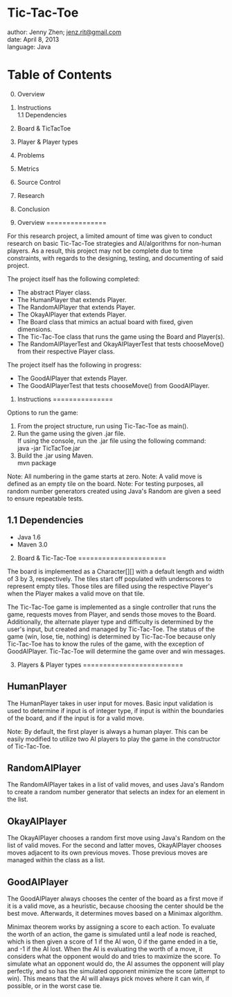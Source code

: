 Tic-Tac-Toe
===========
author: Jenny Zhen; jenz.rit@gmail.com  
date: April 8, 2013  
language: Java  

Table of Contents
=================

0. Overview
1. Instructions  
1.1 Dependencies
2. Board & TicTacToe
3. Player & Player types
4. Problems
5. Metrics
6. Source Control
7. Research
8. Conclusion

0. Overview
===============

For this research project, a limited amount of time was given to conduct
research on basic Tic-Tac-Toe strategies and AI/algorithms for non-human
players. As a result, this project may not be complete due to time constraints,
with regards to the designing, testing, and documenting of said project.

The project itself has the following completed:
* The abstract Player class.
* The HumanPlayer that extends Player.
* The RandomAIPlayer that extends Player.
* The OkayAIPlayer that extends Player.
* The Board class that mimics an actual board with fixed, given dimensions.
* The Tic-Tac-Toe class that runs the game using the Board and Player(s).
* The RandomAIPlayerTest and OkayAIPlayerTest that tests chooseMove() from
  their respective Player class.

The project itself has the following in progress:
* The GoodAIPlayer that extends Player.
* The GoodAIPlayerTest that tests chooseMove() from GoodAIPlayer.

1. Instructions
===============

Options to run the game:
1. From the project structure, run using Tic-Tac-Toe as main().
2. Run the game using the given .jar file.  
   If using the console, run the .jar file using the following command:  
        java -jar TicTacToe.jar
3. Build the .jar using Maven.  
        mvn package    

Note: All numbering in the game starts at zero. 
Note: A valid move is defined as an empty tile on the board.
Note: For testing purposes, all random number generators created using 
Java's Random are given a seed to ensure repeatable tests.

1.1 Dependencies
----------------
* Java 1.6
* Maven 3.0

2. Board & Tic-Tac-Toe
======================

The board is implemented as a Character[][] with a default length and width 
of 3 by 3, respectively. The tiles start off populated with underscores to 
represent empty tiles. Those tiles are filled using the respective Player's 
when the Player makes a valid move on that tile.

The Tic-Tac-Toe game is implemented as a single controller that runs the 
game, requests moves from Player, and sends those moves to the Board. 
Additionally, the alternate player type and difficulty is determined by 
the user's input, but created and managed by Tic-Tac-Toe. The status of 
the game (win, lose, tie, nothing) is determined by Tic-Tac-Toe 
because only Tic-Tac-Toe has to know the rules of the game, with the 
exception of GoodAIPlayer. Tic-Tac-Toe will determine the game over and 
win messages.

3. Players & Player types
=========================

HumanPlayer
-----------
The HumanPlayer takes in user input for moves. Basic input validation is 
used to determine if input is of integer type, if input is within the 
boundaries of the board, and if the input is for a valid move.

Note: By default, the first player is always a human player. This can be 
easily modified to utilize two AI players to play the game in the 
constructor of Tic-Tac-Toe.

RandomAIPlayer
--------------
The RandomAIPlayer takes in a list of valid moves, and uses Java's Random 
to create a random number generator that selects an index for an element 
in the list.

OkayAIPlayer
------------
The OkayAIPlayer chooses a random first move using Java's Random on the 
list of valid moves. For the second and latter moves, OkayAIPlayer chooses 
moves adjacent to its own previous moves. Those previous moves are managed 
within the class as a list.

GoodAIPlayer
------------
The GoodAIPlayer always chooses the center of the board as a first move if 
it is a valid move, as a heuristic, because choosing the center should be 
the best move. Afterwards, it determines moves based on a Minimax 
algorithm.

Minimax theorem works by assigning a score to each action. To
evaluate the worth of an action, the game is simulated until a leaf node
is reached, which is then given a score of 1 if the AI won, 0 if the game
ended in a tie, and -1 if the AI lost. When the AI is evaluating the worth
of a move, it considers what the opponent would do and tries to maximize 
the score. To simulate what an opponent would do, the AI assumes the 
opponent will play perfectly, and so has the simulated opponent minimize 
the score (attempt to win). This means that the AI will always pick moves 
where it can win, if possible, or in the worst case tie.
